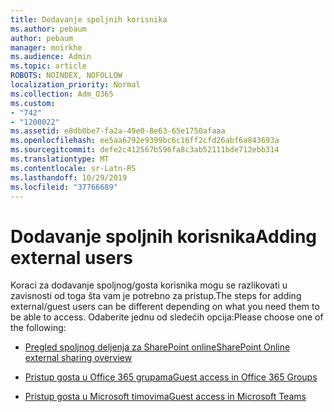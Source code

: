 ```yaml
---
title: Dodavanje spoljnih korisnika
ms.author: pebaum
author: pebaum
manager: mnirkhe
ms.audience: Admin
ms.topic: article
ROBOTS: NOINDEX, NOFOLLOW
localization_priority: Normal
ms.collection: Adm_O365
ms.custom:
- "742"
- "1200022"
ms.assetid: e8db0be7-fa2a-49e0-8e63-65e1750afaaa
ms.openlocfilehash: ee5aa6792e9399bc6c16ff2cfd26abf6a843693a
ms.sourcegitcommit: defe2c412567b596fa8c3ab52111bde712ebb314
ms.translationtype: MT
ms.contentlocale: sr-Latn-RS
ms.lasthandoff: 10/29/2019
ms.locfileid: "37766689"
---
```

# <a name="adding-external-users"></a><span data-ttu-id="87571-102">Dodavanje spoljnih korisnika</span><span class="sxs-lookup"><span data-stu-id="87571-102">Adding external users</span></span>

<span data-ttu-id="87571-103">Koraci za dodavanje spoljnog/gosta korisnika mogu se razlikovati u zavisnosti od toga šta vam je potrebno za pristup.</span><span class="sxs-lookup"><span data-stu-id="87571-103">The steps for adding external/guest users can be different depending on what you need them to be able to access.</span></span> <span data-ttu-id="87571-104">Odaberite jednu od sledećih opcija:</span><span class="sxs-lookup"><span data-stu-id="87571-104">Please choose one of the following:</span></span>
  
- [<span data-ttu-id="87571-105">Pregled spoljnog deljenja za SharePoint online</span><span class="sxs-lookup"><span data-stu-id="87571-105">SharePoint Online external sharing overview</span></span>](https://docs.microsoft.com/sharepoint/external-sharing-overview)

- [<span data-ttu-id="87571-106">Pristup gosta u Office 365 grupama</span><span class="sxs-lookup"><span data-stu-id="87571-106">Guest access in Office 365 Groups</span></span>](https://support.office.com/en-gb/article/guest-access-in-office-365-groups-bfc7a840-868f-4fd6-a390-f347bf51aff6)

- [<span data-ttu-id="87571-107">Pristup gosta u Microsoft timovima</span><span class="sxs-lookup"><span data-stu-id="87571-107">Guest access in Microsoft Teams</span></span>](https://docs.microsoft.com/microsoftteams/guest-access-checklist)
